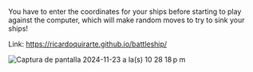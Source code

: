 You have to enter the coordinates for your ships before starting to play against the computer, which will make random moves to try to sink your ships!

Link: https://ricardoquirarte.github.io/battleship/

![Captura de pantalla 2024-11-23 a la(s) 10 28 18 p m](https://github.com/user-attachments/assets/29ec0bd2-ff04-4188-add3-e1e21bc17bd4)

